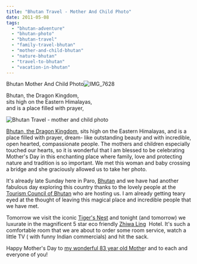 ```yaml
---
title: "Bhutan Travel - Mother And Child Photo"
date: 2011-05-08
tags: 
  - "bhutan-adventure"
  - "bhutan-photo"
  - "bhutan-travel"
  - "family-travel-bhutan"
  - "mother-and-child-bhutan"
  - "nature-bhutan"
  - "travel-to-bhutan"
  - "vacation-in-bhutan"
---
```


Bhutan Mother And Child Photo![IMG_7628](https://pub-ac94b3f306b24c0dba4238943c97f2e1.r2.dev/6a00e5502a9507883301538e5bb6fa970b.jpg)

Bhutan, the Dragon Kingdom,  
sits high on the Eastern Himalayas,  
and is a place filled with prayer,

<!--more-->

![Bhutan Travel - mother and child photo](https://pub-ac94b3f306b24c0dba4238943c97f2e1.r2.dev/6a00e5502a95078833014e884f0bcb970d.jpg)

[Bhutan, the Dragon Kingdom](https://pub-ac94b3f306b24c0dba4238943c97f2e1.r2.dev/2011/05/travel-to-bhutan-.html "Bhutan, the dragon kingdom"), sits high on the Eastern Himalayas, and is a place filled with prayer, dream- like outstanding beauty and with incredible, open hearted, compassionate people. The mothers and children especially touched our hearts, so it is wonderful that I am blessed to be celebrating Mother's Day in this enchanting place where family, love and protecting nature and tradition is so important. We met this woman and baby crossing a bridge and she graciously allowed us to take her photo.  
  
It's already late Sunday here in Paro, [Bhutan](http://en.wikipedia.org/wiki/Bhutan "Bhutan") and we have had another fabulous day exploring this country thanks to the lovely people at the [Tourism Council of Bhutan](http://www.tourism.gov.bt/ "Tourism council of Bhutan TCB") who are hosting us. I am already getting teary eyed at the thought of leaving this magical place and incredible people that we have met.  
  
Tomorrow we visit the iconic [Tiger's Nest](http://en.wikipedia.org/wiki/Paro_Taktsang "Tiger's Nest") and tonight (and tomorrow) we luxurate in the magnificent 5 star eco friendly [Zhiwa Ling](http://www.zhiwaling.com/ "Zhiwa Ling Hotel")  Hotel. It's such a comfortable room that we are about to order some room service, watch a little TV ( with funny Indian commercials) and hit the sack.  
  
Happy Mother's Day to [my wonderful 83 year old Mothe](https://pub-ac94b3f306b24c0dba4238943c97f2e1.r2.dev/2011/01/traveling-with-grandma-3-generation-travel.html "travel with grandmother")r and to each and everyone of you!
